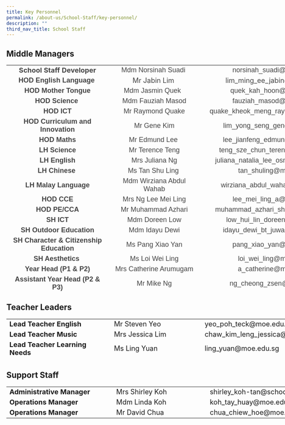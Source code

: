 ```yaml
---
title: Key Personnel
permalink: /about-us/School-Staff/key-personnel/
description: ""
third_nav_title: School Staff
---
```

Middle Managers
---------------
<table class="iveo_table ives_tab_simple ive_eobj_left" style="text-align: center; width: 913.775px; height: 594px;">
<tbody>
<tr>
<td style="width: 276px;"><span style="text-align: center;"><font size="4" style="" color="#444444"><b style="">School Staff Developer</b></font></span><br>
</td>
<td style="width: 242px;"><font size="4" face="arial, sans-serif" color="#444444">Mdm Norsinah Suadi&nbsp;</font>
</td>
<td style="width: 395px;"><font size="4" face="arial, sans-serif" color="#444444">norsinah_suadi@moe.edu.sg</font>
</td>
</tr>
<tr>
<td><b><font size="4" face="arial, sans-serif" color="#444444">HOD English Language&nbsp;</font></b>
</td>
<td><font size="4" color="#444444">Mr Jabin Lim&nbsp;</font>
</td>
<td><font size="4" color="#444444">lim_ming_ee_jabin@moe.edu.sg</font>
</td>
</tr>
<tr>
<td><b><font size="4" face="arial, sans-serif" color="#444444">HOD Mother Tongue</font></b>
</td>
<td><font size="4" face="arial, sans-serif" color="#444444">Mdm Jasmin Quek&nbsp;&nbsp;</font>
</td>
<td><font size="4" face="arial, sans-serif" color="#444444">quek_kah_hoon@moe.edu.sg&nbsp;</font>
</td>
</tr>
<tr>
<td><font size="4" face="arial, sans-serif" color="#444444"><b>HOD Science&nbsp;</b><br></font>
</td>
<td><font size="4" face="arial, sans-serif" color="#444444">Mdm Fauziah Masod<br></font>
</td>
<td><font size="4" face="arial, sans-serif" color="#444444">fauziah_masod@moe.edu.sg</font>
</td>
</tr>
<tr>
<td><font size="4" face="arial, sans-serif" color="#444444"><b>HOD ICT</b><br></font>
</td>
<td><font size="4" face="arial, sans-serif" color="#444444">Mr Raymond Quake</font>
</td>
<td><font size="4" face="arial, sans-serif" color="#444444">quake_kheok_meng_raymond@moe.edu.sg</font>
</td>
</tr>
<tr>
<td><font size="4" face="arial, sans-serif" color="#444444"><b style="">HOD Curriculum and Innovation </b></font>
</td>
<td><font face="arial, sans-serif" size="4" color="#444444">Mr Gene Kim</font>
</td>
<td><font face="arial, sans-serif" color="#444444"><font size="4">lim_yong_seng_gene</font><font size="4">@moe.edu.sg</font></font>
</td>
</tr>
<tr>
<td><b style=""><font face="arial, sans-serif" style="" size="4" color="#444444">HOD Maths</font></b>
</td>
<td><font face="arial, sans-serif" size="4" color="#444444">Mr Edmund Lee&nbsp;</font>
</td>
<td><font face="arial, sans-serif" style="" size="4" color="#444444">lee_jianfeng_edmund@moe.edu.sg</font><br>
</td>
</tr>
<tr>
<td><b><font size="4" face="arial, sans-serif" color="#444444">LH Science</font></b>
</td>
<td><font size="4" face="arial, sans-serif" color="#444444">Mr Terence Teng<br></font>
</td>
<td><font size="4" face="arial, sans-serif" color="#444444">teng_sze_chun_terence@moe.edu.sg</font>
</td>
</tr>
<tr>
<td><b><font size="4" face="arial, sans-serif" color="#444444">LH English</font></b>
</td>
<td><font size="4" face="arial, sans-serif" color="#444444">Mrs Juliana Ng</font>
</td>
<td><font size="4" face="arial, sans-serif" color="#444444">juliana_natalia_lee_osman@moe.edu.sg</font>
</td>
</tr>
<tr>
<td><font size="4" face="arial, sans-serif" color="#444444"><b>LH Chinese</b>&nbsp;</font>
</td>
<td><font size="4" face="arial, sans-serif" color="#444444">Ms Tan Shu Ling&nbsp;</font>
</td>
<td><font size="4" face="arial, sans-serif" color="#444444">tan_shuling@moe.edu.sg</font>
</td>
</tr>
<tr>
<td><b><font size="4" face="arial, sans-serif" color="#444444">LH Malay Language</font></b>
</td>
<td><font size="4" face="arial, sans-serif" color="#444444">Mdm Wirziana Abdul Wahab</font>
</td>
<td><font size="4" face="arial, sans-serif" color="#444444">wirziana_abdul_wahab@moe.edu.sg</font>
</td>
</tr>
<tr>
<td><b><font size="4" face="arial, sans-serif" color="#444444">HOD CCE</font></b>
</td>
<td><font face="arial, sans-serif" color="#444444"><span style="font-size: large;">Mrs Ng Lee Mei Ling</span><br></font>
</td>
<td><font size="4" face="arial, sans-serif" color="#444444">lee_mei_ling_a@moe.edu.sg</font>
</td>
</tr>
<tr>
<td><b><font size="4" face="arial, sans-serif" color="#444444">HOD PE/CCA</font></b>
</td>
<td><font size="4" face="arial, sans-serif" color="#444444">Mr&nbsp;Muhammad Azhari</font>
</td>
<td><font size="4" face="arial, sans-serif" color="#444444">muhammad_azhari_shahri@moe.edu.sg</font>
</td>
</tr>
<tr>
<td><b><font size="4" face="arial, sans-serif" color="#444444">SH ICT</font></b><br>
</td>
<td><font face="arial, sans-serif" size="4" color="#444444">Mdm Doreen Low</font>
</td>
<td><font face="arial, sans-serif" style="" size="4" color="#444444">low_hui_lin_doreen@moe.edu.sg</font><br>
</td>
</tr>
<tr>
<td><b><font size="4" face="arial, sans-serif" color="#444444">SH Outdoor Education</font></b>
</td>
<td><font size="4" face="arial, sans-serif" color="#444444">Mdm Idayu Dewi</font>
</td>
<td><font size="4" face="arial, sans-serif" color="#444444">idayu_dewi_bt_juwari@moe.edu.sg</font>
</td>
</tr>
<tr>
<td><b style="font-size: large;"><font face="arial, sans-serif" color="#444444">SH&nbsp;Character &amp; Citizenship Education</font></b>
</td>
<td><font size="4" face="arial, sans-serif" color="#444444">Ms Pang Xiao Yan</font>
</td>
<td><font size="4" face="arial, sans-serif" color="#444444">pang_xiao_yan@moe.edu.sg</font>
</td>
</tr>
<tr>
<td><b><font size="4" face="arial, sans-serif" color="#444444">SH Aesthetics&nbsp;<br></font></b>
</td>
<td><font size="4" face="arial, sans-serif" color="#444444">Ms Loi Wei Ling</font>
</td>
<td><font size="4" face="arial, sans-serif" color="#444444">loi_wei_ling@moe.edu.sg</font>
</td>
</tr>
<tr>
<td><b><font size="4" face="arial, sans-serif" color="#444444">Year Head (P1 &amp; P2)</font></b>
</td>
<td><font size="4" face="arial, sans-serif" color="#444444">Mrs Catherine Arumugam</font>
</td>
<td><font size="4" face="arial, sans-serif" color="#444444">a_catherine@moe.edu.sg</font>
</td>
</tr>
<tr>
<td><b><font size="4" face="arial, sans-serif" color="#444444">Assistant Year Head (P2 &amp; P3)</font></b>
</td>
<td><font size="4" face="arial, sans-serif" color="#444444">Mr Mike Ng</font>
</td>
<td><font size="4" face="arial, sans-serif" color="#444444">ng_cheong_zsen@moe.edu.sg</font>
</td>
</tr>
<tr>
<td><b><font size="4" face="arial, sans-serif" color="#444444">Year Head (P3 &amp; P4)</font></b>
</td>
<td><font size="4" face="arial, sans-serif" color="#444444">Mr Vairavan Uthaman Chettiar</font>
</td>
<td><font size="4" face="arial, sans-serif" color="#444444">&nbsp;vairavan_uthaman_chettiar@moe.edu.sg</font>
</td>
</tr>
<tr>
<td><b><font size="4" face="arial, sans-serif" color="#444444">Assistant Year Head (P3 &amp; P4)</font></b>
</td>
<td><font size="4">Mdm Pratibha Rai</font>
</td>
<td>&nbsp;<font size="4" face="arial, sans-serif">pratibha_rai_matuk_rai@moe.edu.sg</font>
</td>
</tr>
<tr>
<td><b><font size="4" face="arial, sans-serif" color="#444444">Year Head (P5 &amp; P6)</font></b>
</td>
<td><font size="4" face="arial, sans-serif" color="#444444">Mdm Alfiah Bte Md Yusoff</font>
</td>
<td><font face="arial, sans-serif" color="#444444">&nbsp;<font size="4">alfiah_md_yusoff@moe.edu.sg</font></font>
</td>
</tr>
<tr>
<td><b><font size="4" face="arial, sans-serif" color="#444444">SH Discipline &amp; Student Leadership</font></b>
</td>
<td><font size="4" face="arial, sans-serif" color="#444444">Mr Khairul Lizan Ahmadjirony</font>
</td>
<td><font face="arial, sans-serif" color="#444444">&nbsp;<font size="4">khairul_lizan_ahmadjirony@moe.edu.sg</font></font>
</td>
</tr>
</tbody>
</table>

Teacher Leaders
---------------
<table class="iveo_table ives_tab_simple ive_eobj_left" style="width: 865.43px; height: 106px;">
<tbody>
<tr>
<td style="width: 283px;"><b><font size="4">Lead Teacher&nbsp;English</font></b>
</td>
<td style="width: 250px;"><font size="4">Mr Steven Yeo</font>
</td>
<td><font size="4">yeo_poh_teck@moe.edu.sg</font>
</td>
</tr>
<tr>
<td><font size="4"><b>Lead Teacher&nbsp;Music</b><br></font>
</td>
<td><font size="4">Mrs&nbsp;Jessica Lim<br></font>
</td>
<td><font size="4">chaw_kim_leng_jessica@moe.edu.sg<br></font>
</td>
</tr>
<tr>
<td><b><font size="4">Lead Teacher&nbsp;Learning Needs</font></b>
</td>
<td><font size="4">Ms Ling Yuan</font>
</td>
<td><font size="4">ling_yuan@moe.edu.sg</font>
</td>
</tr>
<tr>
<td><b><font size="4">Senior Teacher&nbsp;Tamil Language</font></b>
</td>
<td><font size="4">Mrs Shanti Moorthy</font>
</td>
<td><font size="4">shanti_kulantaipian_sh@moe.edu.sg</font>
</td>
</tr>
<tr>
<td><b><font size="4">Senior Teacher&nbsp;English</font></b>
</td>
<td><font size="4">Mr Ng Kwang Ming David</font>
</td>
<td><font size="4">ng_kwang_ming@moe.edu.sg</font>
</td>
</tr>
<tr>
<td><b><font size="4">Senior Teacher&nbsp;Chinese Language</font></b>
</td>
<td><font size="4">Mr Tam Joon Chze</font>
</td>
<td><font size="4">tam_joon_chze@moe.edu.sg</font>
</td>
</tr>
<tr>
<td><b><font size="4">Senior Teacher&nbsp;Science</font></b>
</td>
<td><font size="4">Mr&nbsp;Eugene Sim<br></font>
</td>
<td><font size="4">sim_kok_hong_eugene@moe.edu.sg</font>
</td>
</tr>
<tr>
<td><b><font size="4">Senior Teacher&nbsp;Chinese Language</font></b>
</td>
<td><font size="4">Mdm Ham Choi Keng</font>
</td>
<td><font size="4">ham_choi_keng@moe.edu.sg</font>
</td>
</tr>
<tr>
<td><b><font size="4">Senior Teacher Mathematics</font></b>
</td>
<td><font size="4">Mrs Yvonne Sim</font>
</td>
<td><font size="4">lim_keok_yin@moe.edu.sg</font>
</td>
</tr>
<tr>
<td><b><font size="4">Senior Teacher Chinese Language</font></b>
</td>
<td><font size="4">Ms Esther Lee</font>
</td>
<td><font size="4">lee_siew_kian@moe.edu.sg</font>
</td>
</tr>
<tr>
<td><b><font size="4">Senior Teacher Character &amp; Citizenship Education&nbsp;</font></b>
</td>
<td><font size="4">Mrs Safi Shirbeeni</font>
</td>
<td><font size="4">shamsulbadariah_hussein@moe.edu.sg</font>
</td>
</tr>
<tr>
<td><b><font size="4">Senior Teacher Learning Needs (Lower Pri)&nbsp;</font></b>
</td>
<td><font size="4">Mrs Ng-<span style="color: rgb(95, 99, 104); font-family: arial, sans-serif;">Low Yin Siang</span></font>
</td>
<td><font size="4">low_yin_siang@moe.edu.sg</font>
</td>
</tr>
<tr>
<td><b><font size="4">Senior Teacher Physical Education&nbsp;</font></b>
</td>
<td><font size="4"><span style="color: rgb(77, 81, 86); font-family: arial, sans-serif;">Mr Wu&nbsp;</span><span style="color: rgb(95, 99, 104); font-family: arial, sans-serif;">Ming Che</span><br></font>
</td>
<td><font size="4">wu_ming_che@moe.edu.sg</font>
</td>
</tr>
</tbody>
</table>

Support Staff
-------------
<table class="iveo_table ives_tab_simple ive_eobj_left" style="width: 903.737px; height: 109px;">
<tbody>
<tr>
<td style="width: 280px;"><b><font size="4">Administrative Manager</font></b>
</td>
<td style="width: 250px;"><font size="4">Mrs Shirley Koh</font>
</td>
<td style="width: 373px;"><font size="4">shirley_koh-tan@schools.gov.sg</font>
</td>
</tr>
<tr>
<td><b><font size="4">Operations Manager<br></font></b>
</td>
<td><font size="4">Mdm Linda Koh</font>
</td>
<td><font size="4">koh_tay_huay@moe.edu.sg&nbsp;</font>
</td>
</tr>
<tr>
<td><font size="4"><b>Operations Manager</b>&nbsp;</font>
</td>
<td><font size="4">Mr David Chua</font>
</td>
<td><font size="4">chua_chiew_hoe@moe.edu.sg</font>
</td>
</tr>
</tbody>
</table>